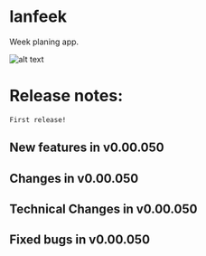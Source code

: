 # lanfeek

Week planing app.

![alt text](https://github.com/D3j4-Vu/Lanfeek/Sample_images/Now.png?raw=true)

# Release notes:

	First release!

New features in v0.00.050
 -

Changes in v0.00.050
 -

Technical Changes in v0.00.050
-

Fixed bugs in v0.00.050
-

